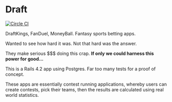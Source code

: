 # Draft

[![Circle CI](https://circleci.com/gh/iamliamnorton/draft.png?style=shield)](https://circleci.com/gh/iamliamnorton/draft)

DraftKings, FanDuel, MoneyBall. Fantasy sports betting apps.

Wanted to see how hard it was. Not that hard was the answer.

They make serious $$$ doing this crap. **If only we could harness this power for good...**

This is a Rails 4.2 app using Postgres. Far too many tests for a proof of concept.

These apps are essentially contest running applications, whereby users can create contests, pick their teams, then the results are calculated using real world statistics.
